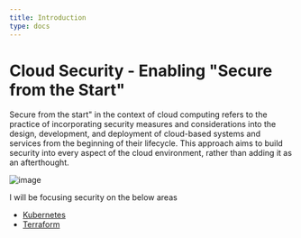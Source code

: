 ```yaml
---
title: Introduction
type: docs
---
```


# Cloud Security - Enabling "Secure from the Start"

Secure from the start" in the context of cloud computing refers to the practice of incorporating security measures and considerations into the design, development, and deployment of cloud-based systems and services from the beginning of their lifecycle. This approach aims to build security into every aspect of the cloud environment, rather than adding it as an afterthought.

![image](https://github.com/devrockstech/hugo-publish/assets/142865469/6003266c-f5fa-4b9e-82ca-3b025ff885a3)


I will be focusing security on the below areas  

- [Kubernetes](/docs/blogs)
- [Terraform](/docs/others)
